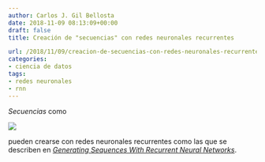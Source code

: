 ```yaml
---
author: Carlos J. Gil Bellosta
date: 2018-11-09 08:13:09+00:00
draft: false
title: Creación de "secuencias" con redes neuronales recurrentes

url: /2018/11/09/creacion-de-secuencias-con-redes-neuronales-recurrentes/
categories:
- ciencia de datos
tags:
- redes neuronales
- rnn
---
```


_Secuencias_ como

![](/wp-uploads/2018/11/handwriting.png)


pueden crearse con redes neuronales recurrentes como las que se describen en [_Generating Sequences With Recurrent Neural Networks_](https://arxiv.org/abs/1308.0850).

